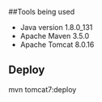 ##Tools being used

- Java version 1.8.0_131
- Apache Maven 3.5.0
- Apache Tomcat 8.0.16

## Deploy
mvn tomcat7:deploy